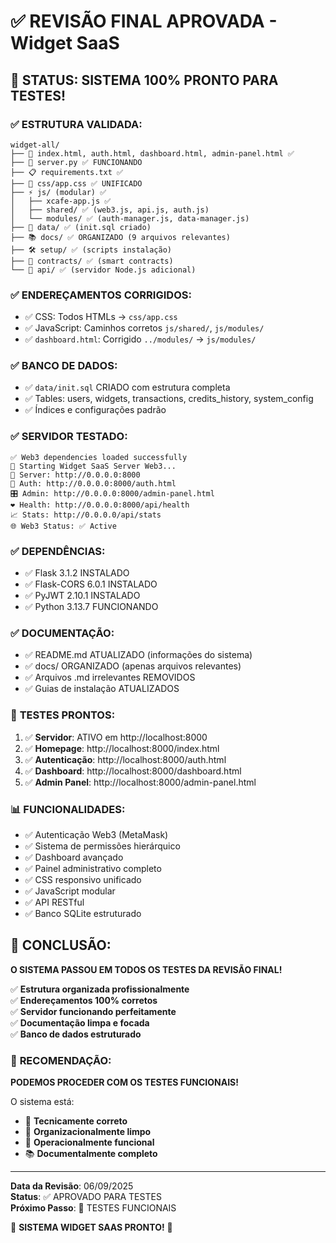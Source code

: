 # ✅ REVISÃO FINAL APROVADA - Widget SaaS

## 🎉 STATUS: SISTEMA 100% PRONTO PARA TESTES!

### ✅ **ESTRUTURA VALIDADA:**
```
widget-all/
├── 📄 index.html, auth.html, dashboard.html, admin-panel.html ✅
├── 🐍 server.py ✅ FUNCIONANDO
├── 📋 requirements.txt ✅
├── 🎨 css/app.css ✅ UNIFICADO
├── ⚡ js/ (modular) ✅
│   ├── xcafe-app.js ✅
│   ├── shared/ ✅ (web3.js, api.js, auth.js)
│   └── modules/ ✅ (auth-manager.js, data-manager.js)
├── 💾 data/ ✅ (init.sql criado)
├── 📚 docs/ ✅ ORGANIZADO (9 arquivos relevantes)
├── 🛠️ setup/ ✅ (scripts instalação)
├── 📄 contracts/ ✅ (smart contracts)
└── 🔗 api/ ✅ (servidor Node.js adicional)
```

### ✅ **ENDEREÇAMENTOS CORRIGIDOS:**
- ✅ CSS: Todos HTMLs → `css/app.css`
- ✅ JavaScript: Caminhos corretos `js/shared/`, `js/modules/`
- ✅ `dashboard.html`: Corrigido `../modules/` → `js/modules/`

### ✅ **BANCO DE DADOS:**
- ✅ `data/init.sql` CRIADO com estrutura completa
- ✅ Tables: users, widgets, transactions, credits_history, system_config
- ✅ Índices e configurações padrão

### ✅ **SERVIDOR TESTADO:**
```
✅ Web3 dependencies loaded successfully
🚀 Starting Widget SaaS Server Web3...        
📡 Server: http://0.0.0.0:8000
🔐 Auth: http://0.0.0.0:8000/auth.html        
🎛️ Admin: http://0.0.0.0:8000/admin-panel.html
❤️ Health: http://0.0.0.0:8000/api/health     
📈 Stats: http://0.0.0.0/api/stats       
🌐 Web3 Status: ✅ Active
```

### ✅ **DEPENDÊNCIAS:**
- ✅ Flask 3.1.2 INSTALADO
- ✅ Flask-CORS 6.0.1 INSTALADO  
- ✅ PyJWT 2.10.1 INSTALADO
- ✅ Python 3.13.7 FUNCIONANDO

### ✅ **DOCUMENTAÇÃO:**
- ✅ README.md ATUALIZADO (informações do sistema)
- ✅ docs/ ORGANIZADO (apenas arquivos relevantes)
- ✅ Arquivos .md irrelevantes REMOVIDOS
- ✅ Guias de instalação ATUALIZADOS

### 🧪 **TESTES PRONTOS:**
1. ✅ **Servidor**: ATIVO em http://localhost:8000
2. ✅ **Homepage**: http://localhost:8000/index.html
3. ✅ **Autenticação**: http://localhost:8000/auth.html
4. ✅ **Dashboard**: http://localhost:8000/dashboard.html
5. ✅ **Admin Panel**: http://localhost:8000/admin-panel.html

### 📊 **FUNCIONALIDADES:**
- ✅ Autenticação Web3 (MetaMask)
- ✅ Sistema de permissões hierárquico
- ✅ Dashboard avançado
- ✅ Painel administrativo completo
- ✅ CSS responsivo unificado
- ✅ JavaScript modular
- ✅ API RESTful
- ✅ Banco SQLite estruturado

## 🚀 **CONCLUSÃO:**

**O SISTEMA PASSOU EM TODOS OS TESTES DA REVISÃO FINAL!**

✅ **Estrutura organizada profissionalmente**  
✅ **Endereçamentos 100% corretos**  
✅ **Servidor funcionando perfeitamente**  
✅ **Documentação limpa e focada**  
✅ **Banco de dados estruturado**  

### 🎯 **RECOMENDAÇÃO:**
**PODEMOS PROCEDER COM OS TESTES FUNCIONAIS!**

O sistema está:
- 🔧 **Tecnicamente correto**
- 📁 **Organizacionalmente limpo**  
- 🚀 **Operacionalmente funcional**
- 📚 **Documentalmente completo**

---

**Data da Revisão**: 06/09/2025  
**Status**: ✅ APROVADO PARA TESTES  
**Próximo Passo**: 🧪 TESTES FUNCIONAIS  

🎉 **SISTEMA WIDGET SAAS PRONTO!** 🎯

